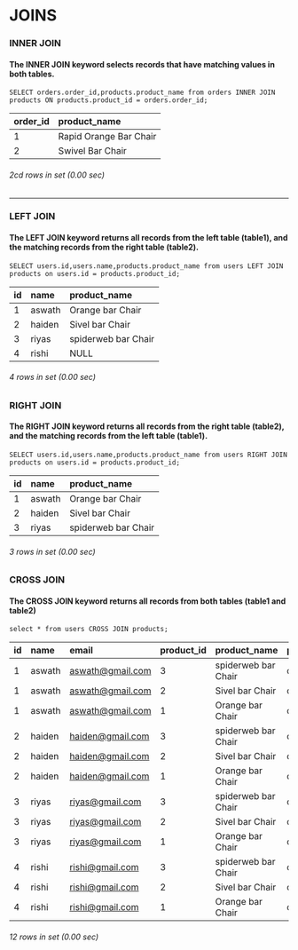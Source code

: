 # JOINS

### INNER JOIN 
#### The INNER JOIN keyword selects records that have matching values in both tables.

```
SELECT orders.order_id,products.product_name from orders INNER JOIN products ON products.product_id = orders.order_id;
```
| order_id | product_name           |
|:---------|:-----------------------|
|        1 | Rapid Orange Bar Chair |
|        2 | Swivel Bar Chair       |

###### 2cd  rows in set (0.00 sec)
****

### LEFT JOIN
#### The LEFT JOIN keyword returns all records from the left table (table1), and the matching records from the right table (table2).

```
SELECT users.id,users.name,products.product_name from users LEFT JOIN products on users.id = products.product_id;
```
| id | name   | product_name        |
|:---|:-------|:--------------------|
|  1 | aswath | Orange bar Chair    |
|  2 | haiden | Sivel bar Chair     |
|  3 | riyas  | spiderweb bar Chair |
|  4 | rishi  | NULL                |

###### 4 rows in set (0.00 sec)

### RIGHT JOIN
#### The RIGHT JOIN keyword returns all records from the right table (table2), and the matching records from the left table (table1).

```
SELECT users.id,users.name,products.product_name from users RIGHT JOIN products on users.id = products.product_id;
```
| id   | name   | product_name        |
|:-----|:-------|:--------------------|
|    1 | aswath | Orange bar Chair    |
|    2 | haiden | Sivel bar Chair     |
|    3 | riyas  | spiderweb bar Chair |

###### 3 rows in set (0.00 sec)

### CROSS JOIN 
#### The CROSS JOIN keyword returns all records from both tables (table1 and table2)

```
select * from users CROSS JOIN products;
```

| id | name   | email            | product_id | product_name        | product_type | price |
|:---|:-------|:-----------------|:----------|:---------------------|:-------------|:------|
|  1 | aswath | aswath@gmail.com |          3 | spiderweb bar Chair | chair        |  4000 |
|  1 | aswath | aswath@gmail.com |          2 | Sivel bar Chair     | chair        |  2000 |
|  1 | aswath | aswath@gmail.com |          1 | Orange bar Chair    | chair        | 10000 |
|  2 | haiden | haiden@gmail.com |          3 | spiderweb bar Chair | chair        |  4000 |
|  2 | haiden | haiden@gmail.com |          2 | Sivel bar Chair     | chair        |  2000 |
|  2 | haiden | haiden@gmail.com |          1 | Orange bar Chair    | chair        | 10000 |
|  3 | riyas  | riyas@gmail.com  |          3 | spiderweb bar Chair | chair        |  4000 |
|  3 | riyas  | riyas@gmail.com  |          2 | Sivel bar Chair     | chair        |  2000 |
|  3 | riyas  | riyas@gmail.com  |          1 | Orange bar Chair    | chair        | 10000 |
|  4 | rishi  | rishi@gmail.com  |          3 | spiderweb bar Chair | chair        |  4000 |
|  4 | rishi  | rishi@gmail.com  |          2 | Sivel bar Chair     | chair        |  2000 |
|  4 | rishi  | rishi@gmail.com  |          1 | Orange bar Chair    | chair        | 10000 |

###### 12 rows in set (0.00 sec)